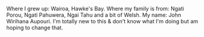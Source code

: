 Where I grew up: Wairoa, Hawke's Bay.
Where my family is from: Ngati Porou, Ngati Pahuwera, Ngai Tahu and a bit of Welsh.
My name: John Wirihana Aupouri.
I'm totally new to this & don't know what I'm doing but am hoping to change that.
